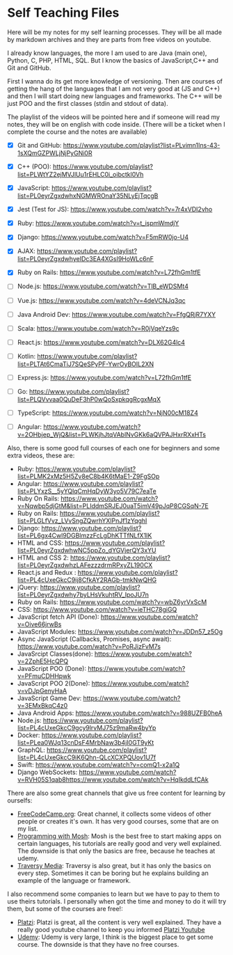 # Self Teaching Files
Here will be my notes for my self learning processes. They will be all made by markdown archives and they are parts from free videos on youtube.

I already know languages, the more I am used to are Java (main one), Python, C, PHP, HTML, SQL.
But I know the basics of JavaScript,C++ and Git and GitHub.

First I wanna do its get more knowledge of versioning.
Then are courses of getting the hang of the languages that I am not very good at (JS and C++) and then I will start doing new languages and frameworks. The C++ will be just POO and the first classes (stdin and stdout of data).

The playlist of the videos will be pointed here and if someone will read my notes, they will be on english with code inside.
(There will be a ticket when I complete the course and the notes are available)

  - [x] Git and GitHub: https://www.youtube.com/playlist?list=PLvimn1Ins-43-1sXQmGZPWLjNjPyGNi0R
  - [x] C++ (POO): https://www.youtube.com/playlist?list=PLWtYZ2ejMVJlUu1rEHLC0i_oibctkl0Vh
  - [x] JavaScript: https://www.youtube.com/playlist?list=PL0eyrZgxdwhxNGMWROnaY35NLyEjTqcgB
  - [x] Jest (Test for JS): https://www.youtube.com/watch?v=7r4xVDI2vho
  - [x] Ruby: https://www.youtube.com/watch?v=t_ispmWmdjY
  - [x] Django: https://www.youtube.com/watch?v=F5mRW0jo-U4
  - [x] AJAX: https://www.youtube.com/playlist?list=PL0eyrZgxdwhyeIDc3EA4XGsI9HoWLc6nF
  - [x] Ruby on Rails: https://www.youtube.com/watch?v=L72fhGm1tfE
  - [ ] Node.js: https://www.youtube.com/watch?v=TlB_eWDSMt4
  - [ ] Vue.js: https://www.youtube.com/watch?v=4deVCNJq3qc
  - [ ] Java Android Dev: https://www.youtube.com/watch?v=FfgQRjR7YXY
  - [ ] Scala: https://www.youtube.com/watch?v=R0jVqeYzs9c
  - [ ] React.js: https://www.youtube.com/watch?v=DLX62G4lc4
  - [ ] Kotlin: https://www.youtube.com/playlist?list=PLTAt6CmaTiJ7SQeSPyPF-YwrOyBOIL2XN
  - [ ] Express.js: https://www.youtube.com/watch?v=L72fhGm1tfE
  - [ ] Go: https://www.youtube.com/playlist?list=PLQVvvaa0QuDeF3hP0wQoSxpkqgRcgxMqX
  - [ ] TypeScript: https://www.youtube.com/watch?v=NjN00cM18Z4
  - [ ] Angular: https://www.youtube.com/watch?v=2OHbjep_WjQ&list=PLWKjhJtqVAblNvGKk6aQVPAJHxrRXxHTs
  


Also, there is some good full courses of each one for beginners and some extra videos, these are:
  - Ruby: https://www.youtube.com/playlist?list=PLMK2xMz5H5Zv8eC8b4K6tMaE1-Z9FgSOp
  - Angular:  https://www.youtube.com/playlist?list=PLYxzS__5yYQlqCmHqDyW3yo5V79C7eaTe
  - Ruby On Rails: https://www.youtube.com/watch?v=Nqwbp5djGtM&list=PLIddmSRJEJ0uaT5imV49pJqP8CGSqN-7E
  - Ruby on Rails: https://www.youtube.com/playlist?list=PLGLfVvz_LVvSngZQwrhYXlPnJf1zYqghI
  - Django: https://www.youtube.com/playlist?list=PL6gx4Cwl9DGBlmzzFcLgDhKTTfNLfX1IK
  - HTML and CSS: https://www.youtube.com/playlist?list=PL0eyrZgxdwhwNC5ppZo_dYGVjerQY3xYU
  - HTML and CSS 2: https://www.youtube.com/playlist?list=PL0eyrZgxdwhzLAFezzzdrmRPxyZL190CX
  - React.js and Redux : https://www.youtube.com/playlist?list=PL4cUxeGkcC9ij8CfkAY2RAGb-tmkNwQHG
  - jQuery: https://www.youtube.com/playlist?list=PL0eyrZgxdwhy7byLHsVkuhtRV_IpoJU7n
  - Ruby on Rails: https://www.youtube.com/watch?v=wbZ6yrVxScM
  - CSS: https://www.youtube.com/watch?v=ieTHC78giGQ
  - JavaScript fetch API (Done): https://www.youtube.com/watch?v=Oive66jrwBs
  - JavaScript Modules:  https://www.youtube.com/watch?v=JDDn57_z5Og
  - Async JavaScript (Callbacks, Promises, async await): https://www.youtube.com/watch?v=PoRJizFvM7s
  - JavaSrcipt Classes(done): https://www.youtube.com/watch?v=2ZphE5HcQPQ
  - JavaScript POO (Done): https://www.youtube.com/watch?v=PFmuCDHHpwk
  - JavaScript POO 2(Done): https://www.youtube.com/watch?v=vDJpGenyHaA
  - JavaScript Game Dev: https://www.youtube.com/watch?v=3EMxBkqC4z0
  - Java Android Apps: https://www.youtube.com/watch?v=988UZFB0heA
  - Node.js: https://www.youtube.com/playlist?list=PL4cUxeGkcC9gcy9lrvMJ75z9maRw4byYp
  - Docker: https://www.youtube.com/playlist?list=PLea0WJq13cnDsF4MrbNaw3b4jI0GT9yKt
  - GraphQL: https://www.youtube.com/playlist?list=PL4cUxeGkcC9iK6Qhn-QLcXCXPQUov1U7f
  - Swift: https://www.youtube.com/watch?v=comQ1-x2a1Q
  - Django WebSockets: https://www.youtube.com/watch?v=RVH05S1qab8https://www.youtube.com/watch?v=HqIkddLfCAk

There are also some great channels that give us free content for learning by ourselfs:
  - [FreeCodeCamp.org](https://www.youtube.com/channel/UC8butISFwT-Wl7EV0hUK0BQ): Great channel, it collects some videos of other people or creates it's own. It has very good courses, some that are on my list.
  - [Programming with Mosh](https://www.youtube.com/user/programmingwithmosh): Mosh is the best free to start making apps on certain languages, his tutorials are really good and very well explained. The downside is that only the basics are free, because he teaches at udemy.
  - [Traversy Media](https://www.youtube.com/user/TechGuyWeb): Traversy is also great, but it has only the basics on every step. Sometimes it can be boring but he explains building an example of the language or framework.

I also recommend some companies to learn but we have to pay to them to use theirs tutorials. I personally when got the time and money to do it will try them, but some of the courses are free!:
  - [Platzi](https://platzi.com/): Platzi is great, all the content is very well explained. They have a really good youtube channel to keep you informed [Platzi Youtube](https://www.youtube.com/channel/UC55-mxUj5Nj3niXFReG44OQ)
  - [Udemy](https://www.udemy.com/): Udemy is very large, I think is the biggest place to get some course. The downside is that they have no free courses.